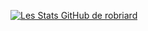 [![Les Stats GitHub de robriard](https://github-readme-stats.vercel.app/api?username=robriard&count_private=true&theme=radical&show_icons=true)](https://github.com/robriard/github-readme-stats)

<!--
**robriard/robriard** is a ✨ _special_ ✨ repository because its `README.md` (this file) appears on your GitHub profile.

Here are some ideas to get you started:

- 🔭 I’m currently working on ...
- 🌱 I’m currently learning ...
- 👯 I’m looking to collaborate on ...
- 🤔 I’m looking for help with ...
- 💬 Ask me about ...
- 📫 How to reach me: ...
- 😄 Pronouns: ...
- ⚡ Fun fact: ...
-->
